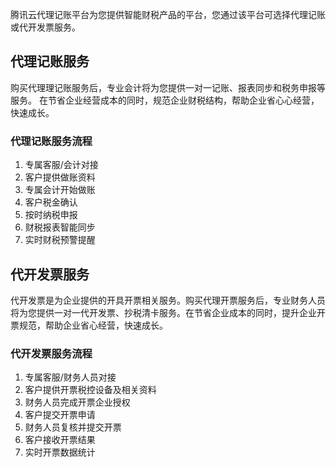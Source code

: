 
腾讯云代理记账平台为您提供智能财税产品的平台，您通过该平台可选择代理记账或代开发票服务。

## 代理记账服务

购买代理理记账服务后，专业会计将为您提供一对一记账、报表同步和税务申报等服务。 在节省企业经营成本的同时，规范企业财税结构，帮助企业省⼼心经营，快速成长。

### 代理记账服务流程
1. 专属客服/会计对接
2. 客户提供做账资料
3. 专属会计开始做账
4. 客户税金确认
5. 按时纳税申报
6. 财税报表智能同步
7. 实时财税预警提醒

## 代开发票服务

代开发票是为企业提供的开具开票相关服务。购买代理开票服务后，专业财务人员将为您提供一对一代开发票、抄税清卡服务。在节省企业成本的同时，提升企业开票规范，帮助企业省心经营，快速成长。

### 代开发票服务流程
1. 专属客服/财务人员对接
2. 客户提供开票税控设备及相关资料
3. 财务人员完成开票企业授权
4. 客户提交开票申请
5. 财务人员复核并提交开票
6. 客户接收开票结果
7. 实时开票数据统计
